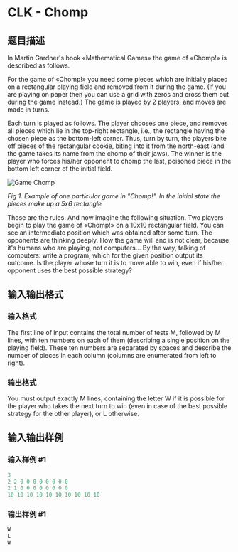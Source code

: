 # CLK - Chomp

## 题目描述

 In Martin Gardner's book «Mathematical Games» the game of «Chomp!» is described as follows.

For the game of «Chomp!» you need some pieces which are initially placed on a rectangular playing field and removed from it during the game. (If you are playing on paper then you can use a grid with zeros and cross them out during the game instead.) The game is played by 2 players, and moves are made in turns.

Each turn is played as follows. The player chooses one piece, and removes all pieces which lie in the top-right rectangle, i.e., the rectangle having the chosen piece as the bottom-left corner. Thus, turn by turn, the players bite off pieces of the rectangular cookie, biting into it from the north-east (and the game takes its name from the chomp of their jaws). The winner is the player who forces his/her opponent to chomp the last, poisoned piece in the bottom left corner of the initial field.

![Game Chomp](https://cdn.luogu.com.cn/upload/vjudge_pic/SP2631/7fccaceaf6ee0e0f7170d5d2d908deccb3f516ae.png)

_Fig 1. Example of one particular game in "Chomp!". In the initial state the pieces make up a 5х6 rectangle_

Those are the rules. And now imagine the following situation. Two players begin to play the game of «Chomp!» on a 10x10 rectangular field. You can see an intermediate position which was obtained after some turn. The opponents are thinking deeply. How the game will end is not clear, because it's humans who are playing, not computers… By the way, talking of computers: write a program, which for the given position output its outcome. Is the player whose turn it is to move able to win, even if his/her opponent uses the best possible strategy?

## 输入输出格式

### 输入格式

The first line of input contains the total number of tests M, followed by M lines, with ten numbers on each of them (describing a single position on the playing field). These ten numbers are separated by spaces and describe the number of pieces in each column (columns are enumerated from left to right).

### 输出格式

You must output exactly M lines, containing the letter W if it is possible for the player who takes the next turn to win (even in case of the best possible strategy for the other player), or L otherwise.

## 输入输出样例

### 输入样例 #1

```cpp
3
2 2 0 0 0 0 0 0 0 0
2 1 0 0 0 0 0 0 0 0
10 10 10 10 10 10 10 10 10 10
```


### 输出样例 #1

```cpp
W
L
W
```


